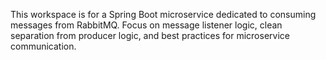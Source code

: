 <!-- Use this file to provide workspace-specific custom instructions to Copilot. For more details, visit https://code.visualstudio.com/docs/copilot/copilot-customization#_use-a-githubcopilotinstructionsmd-file -->

This workspace is for a Spring Boot microservice dedicated to consuming messages from RabbitMQ. Focus on message listener logic, clean separation from producer logic, and best practices for microservice communication.
